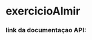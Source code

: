 # exercicioAlmir

<h3>link da documentaçao API:</h3> 
<a href:"https://documenter.getpostman.com/view/26800654/2s93XyU3qQ" />
